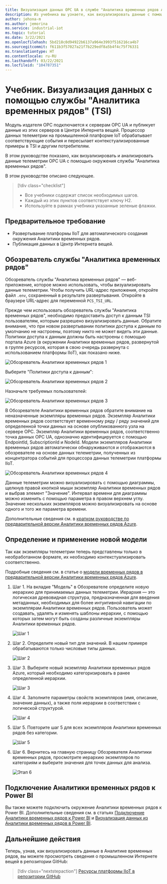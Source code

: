 ```yaml
---
title: Визуализация данных OPC UA в службе "Аналитика временных рядов Azure"
description: Из учебника вы узнаете, как визуализировать данные с помощью службы "Аналитика временных рядов".
author: jehona-m
ms.author: jemorina
ms.service: industrial-iot
ms.topic: tutorial
ms.date: 3/22/2021
ms.openlocfilehash: 5bd218c0d94922b6137a964e3993f516216ca4b7
ms.sourcegitcommit: f611b3f57027a21f7b229edf8a5b4f4c75f76331
ms.translationtype: HT
ms.contentlocale: ru-RU
ms.lasthandoff: 03/22/2021
ms.locfileid: "104787351"
---
```

# <a name="tutorial-visualize-data-with-time-series-insights-tsi"></a>Учебник. Визуализация данных с помощью службы "Аналитика временных рядов" (TSI)

Модуль издателя OPC подключается к серверам OPC UA и публикует данные из этих серверов в Центре Интернета вещей. Процессор данных телеметрии на промышленной платформе IoT обрабатывает соответствующие события и пересылает контекстуализированные примеры в TSI и другим потребителям.  

В этом руководстве показано, как визуализировать и анализировать данные телеметрии OPC UA с помощью окружения службы "Аналитика временных рядов".

В этом руководстве описано следующее.

> [!div class="checklist"]
> * Все учебники содержат список необходимых шагов.
> * Каждый из этих пунктов соответствует ключу H2.
> * Используйте в рамках учебника указанные зеленые флажки.

## <a name="prerequisite"></a>Предварительное требование

* Развертывание платформы IIoT для автоматического создания окружения Аналитики временных рядов.
* Публикация данных в Центр Интернета вещей.

## <a name="time-series-insights-explorer"></a>Обозреватель службы "Аналитика временных рядов"

Обозреватель службы "Аналитика временных рядов" — веб-приложение, которое можно использовать, чтобы визуализировать данные телеметрии. Чтобы получить URL-адрес приложения, откройте файл `.env`, сохраненный в результате развертывания.  Откройте в браузере URL-адрес для переменной `PCS_TSI_URL`.  

Прежде чем использовать обозреватель службы "Аналитика временных рядов", необходимо предоставить доступ к данным TSI пользователям, которым разрешено визуализировать данные. Обратите внимание, что при новом развертывании политики доступа к данным по умолчанию не настроены, поэтому никто не может видеть эти данные. Политики доступа к данным должны быть настроены с помощью портала Azure (в окружении Аналитики временных рядов, развернутой в группе ресурсов, которая в свою очередь развернута с использованием платформы IIoT), как показано ниже.

   ![Обозреватель Аналитики временных рядов 1](media/tutorial-iiot-visualize-data-tsi/tutorial-time-series-insights-data-access-1.png)

Выберите "Политики доступа к данным":

   ![Обозреватель Аналитики временных рядов 2](media/tutorial-iiot-visualize-data-tsi/tutorial-time-series-insights-data-access-2.png)

Назначьте требуемых пользователей:

   ![Обозреватель Аналитики временных рядов 3](media/tutorial-iiot-visualize-data-tsi/tutorial-time-series-insights-data-access-3.png)


В Обозревателе Аналитики временных рядов обратите внимание на неназначенные экземпляры временных рядов. Экземпляр Аналитики временных рядов соответствует временному ряду / ряду значений для определенной точки данных на основе опубликованного узла на сервере OPC. Экземпляр Аналитики временных рядов, соответственно точка данных OPC UA, однозначно идентифицируется с помощью EndpointId, SubscriptionId и NodeId. Модели экземпляров Аналитики временных рядов автоматически обнаруживаются и отображаются в обозревателе на основе данных телеметрии, полученных из концентратора событий для процессора данных телеметрии платформы IIoT.

   ![Обозреватель Аналитики временных рядов 4](media/tutorial-iiot-visualize-data-tsi/tutorial-time-series-insights-step-0.png)

Данные телеметрии можно визуализировать с помощью диаграммы, щелкнув правой кнопкой мыши экземпляр Аналитики временных рядов и выбрав элемент "Значение". Интервал времени для диаграммы можно изменить с помощью параметра в правом верхнем углу. Значение нескольких экземпляров можно визуализировать на основе одного и того же параметра времени.

Дополнительные сведения см. в [кратком руководстве по предварительной версии Аналитики временных рядов Azure](https://docs.microsoft.com/azure/time-series-insights/time-series-insights-update-quickstart).

## <a name="define-and-apply-a-new-model"></a>Определение и применение новой модели

Так как экземпляры телеметрии теперь представлены только в необработанном формате, их необходимо контекстуализировать соответственно. 

Подробные сведения см. в статье о [модели временных рядов в предварительной версии Аналитики временных рядов Azure](https://docs.microsoft.com/azure/time-series-insights/time-series-insights-update-tsm).

1. Шаг 1. На вкладке "Модель" в Обозревателе определите новую иерархию для принимаемых данных телеметрии. Иерархия — это логическая древовидная структура, предназначенная для введения метаданных, необходимых для более интуитивной навигации по экземплярам Аналитики временных рядов. Пользователь может создавать, удалять и изменять шаблоны иерархии, с помощью которых затем могут быть созданы различные экземпляры Аналитики временных рядов.

   ![Шаг 1](media/tutorial-iiot-visualize-data-tsi/tutorial-time-series-insights-step-1.png)

2. Шаг 2. Определите новый тип для значений. В нашем примере обрабатываются только числовые типы данных.

   ![Шаг 2](media/tutorial-iiot-visualize-data-tsi/tutorial-time-series-insights-step-2.png)

3. Шаг 3. Выберите новый экземпляр Аналитики временных рядов Azure, который необходимо категоризировать в ранее определенной иерархии.

   ![Шаг 3](media/tutorial-iiot-visualize-data-tsi/tutorial-time-series-insights-step-3.png)

4. Шаг 4. Заполните параметры свойств экземпляров (имя, описание, значение данных), а также поля иерархии в соответствии с логической структурой. 

   ![Шаг 4](media/tutorial-iiot-visualize-data-tsi/tutorial-time-series-insights-step-4.png)

5. Шаг 5. Повторите шаг 5 для всех экземпляров Аналитики временных рядов без категории.

   ![Шаг 5](media/tutorial-iiot-visualize-data-tsi/tutorial-time-series-insights-step-5.png)

6. Шаг 6. Вернитесь на главную страницу Обозревателя Аналитики временных рядов, просмотрите иерархию экземпляров по категориям и выберите значения для точек данных для анализа.

   ![Этап 6](media/tutorial-iiot-visualize-data-tsi/tutorial-time-series-insights-step-6.png)

## <a name="connect-time-series-insights-to-power-bi"></a>Подключение Аналитики временных рядов к Power BI

Вы также можете подключить окружение Аналитики временных рядов к Power BI.  Дополнительные сведения см. в статьях [Подключение Аналитики временных рядов к Power BI](https://docs.microsoft.com/azure/time-series-insights/how-to-connect-power-bi) и [Визуализация данных из Аналитики временных рядов в Power BI](https://docs.microsoft.com/azure/time-series-insights/concepts-power-bi).


## <a name="next-steps"></a>Дальнейшие действия
Теперь, узнав, как визуализировать данные в Аналитике временных рядов, вы можете просмотреть сведения о промышленном Интернете вещей в репозитории GitHub:

> [!div class="nextstepaction"]
> [Ресурсы платформы IIoT в репозитории GitHub](https://github.com/Azure/iot-edge-opc-publisher)